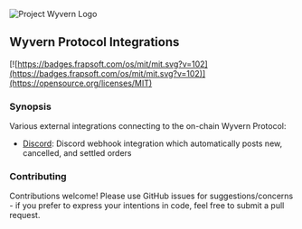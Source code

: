 ![Project Wyvern Logo](https://media.githubusercontent.com/media/ProjectWyvern/wyvern-branding/master/logo/logo-square-red-transparent-200x200.png?raw=true "Project Wyvern Logo")

## Wyvern Protocol Integrations

[![https://badges.frapsoft.com/os/mit/mit.svg?v=102](https://badges.frapsoft.com/os/mit/mit.svg?v=102)](https://opensource.org/licenses/MIT)

### Synopsis

Various external integrations connecting to the on-chain Wyvern Protocol:

  - [Discord](discord): Discord webhook integration which automatically posts new, cancelled, and settled orders

### Contributing

Contributions welcome! Please use GitHub issues for suggestions/concerns - if you prefer to express your intentions in code, feel free to submit a pull request.
